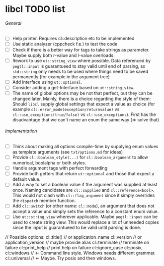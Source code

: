 # libcl TODO list

###### General
- [ ] Help printer. Requires cl::description etc to be implemented
- [ ] Use static analyzer (cppcheck f.e.) to test the code
- [ ] Check if there is a better way for tags to take strings as parameter. Maybe supply both r-value and l-value overloads.
- [ ] Rework to use `ut::string_view` where possible. Data referenced by `pegtl::input` is guarantueed to stay valid until end of parsing, so `std::string` only needs to be used where things need to be saved permanently (for example in the argument tree) 
- [ ] Add interface using `ut::optional`.
- [ ] Consider adding a get-Interface based on `ut::string_view`.
- [ ] The name of global options may be not that perfect, but they can be changed later. Mainly, there is a choice regarding the style of them: Should `libcl` supply global settings that expect a value as choice (for example `cl::error_mode(exception/returnvalue)` vs `cl::use_exceptions(true/false)`  vs `cl::use_exceptions`). First has the disadvantage that we can't name an enum the same way (=> solve that)

###### Implementation
- [ ] Think about making all options compile-time by supplying enum values as template arguments (see `txt/options.md` for ideas)
- [ ] Provide `cl::boolean_style(...)`  for `cl::boolean_argument` to allow numerical, boolalpha or both styles.
- [ ] Handle argument tags with perfect forwarding
- [ ] Provide both getters that return `ut::optional` and those that expect a default value.
- [ ] Add a way to set a boolean value if the argument was supplied at least once. Naming candidates are `cl::supplied` and `cl::reference<bool>`. This would not clash with `cl::flag_argument` since it simply overrides the `dispatch` member function.
- [ ] Add `cl::switch` (or other name: `cl::mode`), an argument that does not accept a value and simply sets the reference to a constant enum value.
- [ ] Use `ut::string_view` wherever applicable. Maybe `pegtl::input` can be used to create string view. This would replace a lot of unneeded copies since the input is guarantueed to be valid until parsing is done.

// Possible options:
cl::title() // or application_name
cl::version // or application_version  // maybe provide alias
cl::terminate // terminate on failure
cl::print_help // print help on failure
cl::ignore_case
cl::posix, cl::windows // <- Command line style. Windows needs different grammar.
cl::universal // <- Maybe. Try posix and then windows.

```


